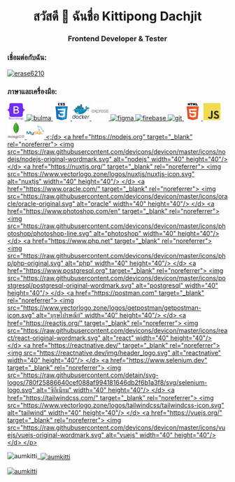<h1 align="center">สวัสดี 👋 ฉันชื่อ Kittipong Dachjit</h1>
<h3 align="center">Frontend Developer & Tester</h3>

<h3 align="left">เชื่อมต่อกับฉัน:</h3>
<p align="left">
<a href="https://discord.gg/erase6210" target="blank"><img align="center" src="https://raw.githubusercontent.com/rahuldkjain/github-profile-readme-generator/master/src/images/icons/Social/discord.svg" alt="erase6210" height="30" width="40" /></a>
</p>

<h3 align="left">ภาษาและเครื่องมือ:</h3>
<p align="left"> <a href="https://getbootstrap.com" target="_blank" rel="noreferrer"> <img src="https://raw.githubusercontent.com/devicons/devicon/master/icons/bootstrap/bootstrap-plain-wordmark.svg" alt="bootstrap" width="40" height="40"/> </d> <a href="https://bulma.io/" target="_blank" rel="noreferrer"> <img src="https://raw.githubusercontent.com/gilbarbara/logos/804dc257b59e144eaca5bc6ffd16949752c6f789/logos/bulma.svg" alt="bulma" width="40" height="40"/> </d> <a href="https://www.w3schools.com/css/" target="_blank" rel="noreferrer"> <img src="https://raw.githubusercontent.com/devicons/devicon/master/icons/css3/css3-original-wordmark.svg" alt="css3" width="40" height="40"/> </d> <a href="https://www.docker.com/" target="_blank" rel="noreferrer"> <img src="https://raw.githubusercontent.com/devicons/devicon/master/icons/docker/docker-original-wordmark.svg" alt="docker" width="40" height="40"/> </d> <a href="https://expressjs.com" target="_blank" rel="noreferrer"> <img src="https://raw.githubusercontent.com/devicons/devicon/master/icons/express/express-original-wordmark.svg" alt="express" width="40" height="40"/> </d> <a href="https://www.figma.com/" target="_blank" rel="noreferrer"> <img src="https://www.vectorlogo.zone/logos/figma/figma-icon.svg" alt="figma" width="40" height="40"/> </d> <a href="https://firebase.google.com/" target="_blank" rel="noreferrer"> <img src="https://www.vectorlogo.zone/logos/firebase/firebase-icon.svg" alt="firebase" width="40" height="40"/> </d> <a href="https://git-scm.com/" target="_blank" rel="noreferrer"> <img src="https://www.vectorlogo.zone/logos/git-scm/git-scm-icon.svg" alt="git" width="40" height="40"/> </d> <a href="https://www.w3.org/html/" target="_blank" rel="noreferrer"> <img src="https://raw.githubusercontent.com/devicons/devicon/master/icons/html5/html5-original-wordmark.svg" alt="html5" width="40" height="40"/> </d> <a href="https://developer.mozilla.org/en-US/docs/Web/JavaScript" target="_blank" rel="noreferrer"> <img src="https://raw.githubusercontent.com/devicons/devicon/master/icons/javascript/javascript-original.svg" alt="javascript" width="40" height="40"/> </d> <a href="https://www.mongodb.com/" target="_blank" rel="noreferrer"> <img src="https://raw.githubusercontent.com/devicons/devicon/master/icons/mongodb/mongodb-original-wordmark.svg" alt="mongodb" width="40" height="40"/> </d> <a href="https://www.mysql.com/" target="_blank" rel="noreferrer"> <img src="https://raw.githubusercontent.com/devicons/devicon/master/icons/mysql/mysql-original-wordmark.svg" alt="mysql" width="40" height="40"/> <;/d&gt; &lt;a href="https://nodejs.org" target="_blank" rel="noreferrer"&gt; &lt;img src="https://raw.githubusercontent.com/devicons/devicon/master/icons/nodejs/nodejs-original-wordmark.svg" alt="nodejs" width="40" height="40"/&gt; &lt;/d&gt; &lt;a href="https://nuxtjs.org/" target="_blank" rel="noreferrer"&gt; &lt;img src="https://www.vectorlogo.zone/logos/nuxtjs/nuxtjs-icon.svg" alt="nuxtjs" width="40" height="40"/&gt; &lt;/d&gt; &lt;a href="https://www.oracle.com/" target="_blank" rel="noreferrer"&gt; &lt;img src="https://raw.githubusercontent.com/devicons/devicon/master/icons/oracle/oracle-original.svg" alt="oracle" width="40" height="40"/&gt; &lt;/d&gt; &lt;a href="https://www.photoshop.com/en" target="_blank" rel="noreferrer"&gt; &lt;img src="https://raw.githubusercontent.com/devicons/devicon/master/icons/photoshop/photoshop-line.svg" alt="photoshop" width="40" height="40"/&gt; &lt;/d&gt; &lt;a href="https://www.php.net" target="_blank" rel="noreferrer"&gt; &lt;img src="https://raw.githubusercontent.com/devicons/devicon/master/icons/php/php-original.svg" alt="php" width="40" height="40"/&gt; &lt;/d&gt; &lt;a href="https://www.postgresql.org" target="_blank" rel="noreferrer"&gt; &lt;img src="https://raw.githubusercontent.com/devicons/devicon/master/icons/postgresql/postgresql-original-wordmark.svg" alt="postgresql" width="40" height="40"/&gt; &lt;/d&gt; &lt;a href="https://postman.com" target="_blank" rel="noreferrer"&gt; &lt;img src="https://www.vectorlogo.zone/logos/getpostman/getpostman-icon.svg" alt="บุรุษไปรษณีย์" width="40" height="40"/&gt; &lt;/d&gt; &lt;a href="https://reactjs.org/" target="_blank" rel="noreferrer"&gt; &lt;img src="https://raw.githubusercontent.com/devicons/devicon/master/icons/react/react-original-wordmark.svg" alt="react" width="40" height="40"/&gt; &lt;/d&gt; &lt;a href="https://reactnative.dev/" target="_blank" rel="noreferrer"&gt; &lt;img src="https://reactnative.dev/img/header_logo.svg" alt="reactnative" width="40" height="40"/&gt; &lt;/d&gt; &lt;a href="https://www.selenium.dev" target="_blank" rel="noreferrer"&gt; &lt;img src="https://raw.githubusercontent.com/detain/svg-logos/780f25886640cef088af994181646db2f6b1a3f8/svg/selenium-logo.svg" alt="ซีลีเนียม" width="40" height="40"/&gt; &lt;/d&gt; &lt;a href="https://tailwindcss.com/" target="_blank" rel="noreferrer"&gt; &lt;img src="https://www.vectorlogo.zone/logos/tailwindcss/tailwindcss-icon.svg" alt="tailwind" width="40" height="40"/&gt; &lt;/d&gt; &lt;a href="https://vuejs.org/" target="_blank" rel="noreferrer"&gt; &lt;img src="https://raw.githubusercontent.com/devicons/devicon/master/icons/vuejs/vuejs-original-wordmark.svg" alt="vuejs" width="40" height="40"/&gt; &lt;/d&gt; &lt;/p&gt;<b19>
<p><img align="left" src="https://github-readme-stats.vercel.app/api/top-langs?username=aumkitti&show_icons=true&locale=en&layout=compact" alt="aumkitti" /></p>

<p>&nbsp; <img align="center" src="https://github-readme-stats.vercel.app/api?username=aumkitti&show_icons=true&locale=en" alt="aumkitti" /></p>

<p><img align="center" src="https://github-readme-streak-stats.herokuapp.com/?user=aumkitti&" alt="aumkitti" /></p>
